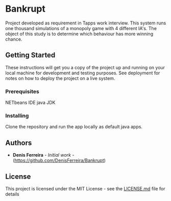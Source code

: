# Bankrupt

Project developed as requirement in Tapps work interview.
This system runs one thousand simulations of a monopoly game with 4 different IA's. The object of this study is to determine which behaviour has more winning chance.

## Getting Started

These instructions will get you a copy of the project up and running on your local machine for development and testing purposes. See deployment for notes on how to deploy the project on a live system.

### Prerequisites

NETbeans IDE
java JDK

### Installing

Clone the repository and run the app locally as default java apps.

## Authors

* **Denis Ferreira** - *Initial work* - (https://github.com/DenisFerreira/Bankrupt)

## License

This project is licensed under the MIT License - see the [LICENSE.md](LICENSE.md) file for details